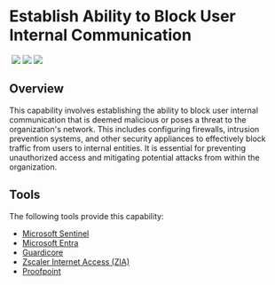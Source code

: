# Establish Ability to Block User Internal Communication
&nbsp;![](https://img.shields.io/badge/ID-C1120-blue)&nbsp;![](https://img.shields.io/badge/Phase-Preparation_%28P0001%29-blue)&nbsp;![](https://img.shields.io/badge/Category-Network-blue)
## Overview
This capability involves establishing the ability to block user internal communication that is deemed malicious or poses a threat to the organization's network. This includes configuring firewalls, intrusion prevention systems, and other security appliances to effectively block traffic from users to internal entities. It is essential for preventing unauthorized access and mitigating potential attacks from within the organization.

## Tools
The following tools provide this capability:

- [Microsoft Sentinel](../tool/ms-sentinel/C1120.md)
- [Microsoft Entra](../tool/ms-entra/C1120.md)
- [Guardicore](../tool/guardicore/C1120.md)
- [Zscaler Internet Access (ZIA)](../tool/zscaler-zia/C1120.md)
- [Proofpoint](../tool/proofpoint/C1120.md)